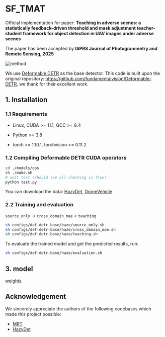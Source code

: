 # SF_TMAT
Official implementation for paper: **Teaching in adverse scenes: a statistically feedback-driven threshold and mask adjustment teacher-student framework for object detection in UAV images under adverse scenes**

The paper has been accepted by **ISPRS Journal of Photogrammetry and Remote Sensing, 2025**

![method](img/method.png)

We use [Deformable DETR](https://github.com/fundamentalvision/Deformable-DETR) as the base detector. This code is built upon the original repository: https://github.com/fundamentalvision/Deformable-DETR, we thank for their excellent work.

## 1. Installation

### 1.1 Requirements

- Linux, CUDA >= 11.1, GCC >= 8.4

- Python >= 3.8

- torch >= 1.10.1, torchvision >= 0.11.2

### 1.2 Compiling Deformable DETR CUDA operators

```bash
cd ./models/ops
sh ./make.sh
# unit test (should see all checking is True)
python test.py
```
You can download the data: [HazyDet](https://github.com/GrokCV/HazyDet), [DroneVehicle](https://github.com/VisDrone/DroneVehicle)

### 2.2 Training and evaluation
 `source_only` → `cross_domain_mae`→ `teaching`
```bash
sh configs/def-detr-base/haze/source_only.sh
sh configs/def-detr-base/haze/cross_domain_mae.sh
sh configs/def-detr-base/haze/teaching.sh
```

To evaluate the trained model and get the predicted results, run:
```bash
sh configs/def-detr-base/haze/evaluation.sh
```

## 3. model
[weights](https://drive.google.com/file/d/1auV5lf8Ydw6xvi-du34PNYSYh1dRILmr/view?usp=drive_link)



## Acknowledgement
We sincerely appreciate the authors of the following codebases which made this project possible:
- [MRT](https://github.com/JeremyZhao1998/MRT-release)  
- [HazyDet](https://github.com/GrokCV/HazyDet) 

